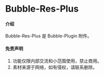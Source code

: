 #  Bubble-Res-Plus

#### 介绍
Bubble-Res-Plus 是 Bubble-Plugin 附件。

#### 免责声明

1.  功能仅限内部交流和小范围使用，禁止商用。
2.  素材来源于网络，如有侵权，请联系删除。
